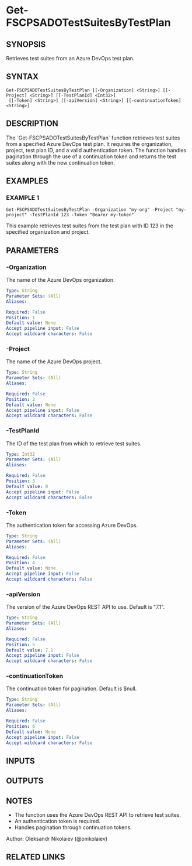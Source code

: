 ﻿---
external help file: fscps.tools-help.xml
Module Name: fscps.tools
online version:
schema: 2.0.0
---

# Get-FSCPSADOTestSuitesByTestPlan

## SYNOPSIS
Retrieves test suites from an Azure DevOps test plan.

## SYNTAX

```
Get-FSCPSADOTestSuitesByTestPlan [[-Organization] <String>] [[-Project] <String>] [[-TestPlanId] <Int32>]
 [[-Token] <String>] [[-apiVersion] <String>] [[-continuationToken] <String>]
```

## DESCRIPTION
The \`Get-FSCPSADOTestSuitesByTestPlan\` function retrieves test suites from a specified Azure DevOps test plan.
It requires the organization, project, test plan ID, and a valid authentication token.
The function handles
pagination through the use of a continuation token and returns the test suites along with the new continuation token.

## EXAMPLES

### EXAMPLE 1
```
Get-FSCPSADOTestSuitesByTestPlan -Organization "my-org" -Project "my-project" -TestPlanId 123 -Token "Bearer my-token"
```

This example retrieves test suites from the test plan with ID 123 in the specified organization and project.

## PARAMETERS

### -Organization
The name of the Azure DevOps organization.

```yaml
Type: String
Parameter Sets: (All)
Aliases:

Required: False
Position: 1
Default value: None
Accept pipeline input: False
Accept wildcard characters: False
```

### -Project
The name of the Azure DevOps project.

```yaml
Type: String
Parameter Sets: (All)
Aliases:

Required: False
Position: 2
Default value: None
Accept pipeline input: False
Accept wildcard characters: False
```

### -TestPlanId
The ID of the test plan from which to retrieve test suites.

```yaml
Type: Int32
Parameter Sets: (All)
Aliases:

Required: False
Position: 3
Default value: 0
Accept pipeline input: False
Accept wildcard characters: False
```

### -Token
The authentication token for accessing Azure DevOps.

```yaml
Type: String
Parameter Sets: (All)
Aliases:

Required: False
Position: 4
Default value: None
Accept pipeline input: False
Accept wildcard characters: False
```

### -apiVersion
The version of the Azure DevOps REST API to use.
Default is "7.1".

```yaml
Type: String
Parameter Sets: (All)
Aliases:

Required: False
Position: 5
Default value: 7.1
Accept pipeline input: False
Accept wildcard characters: False
```

### -continuationToken
The continuation token for pagination.
Default is $null.

```yaml
Type: String
Parameter Sets: (All)
Aliases:

Required: False
Position: 6
Default value: None
Accept pipeline input: False
Accept wildcard characters: False
```

## INPUTS

## OUTPUTS

## NOTES
- The function uses the Azure DevOps REST API to retrieve test suites.
- An authentication token is required.
- Handles pagination through continuation tokens.

Author: Oleksandr Nikolaiev (@onikolaiev)

## RELATED LINKS
